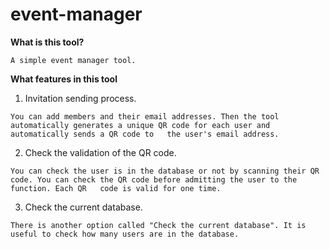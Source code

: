 # event-manager
**What is this tool?**

    A simple event manager tool.

**What features in this tool**

  1. Invitation sending process.

    You can add members and their email addresses. Then the tool automatically generates a unique QR code for each user and automatically sends a QR code to   the user's email address.

  2. Check the validation of the QR code.

    You can check the user is in the database or not by scanning their QR code. You can check the QR code before admitting the user to the function. Each QR   code is valid for one time.

  3. Check the current database.
  
    There is another option called "Check the current database". It is useful to check how many users are in the database.
